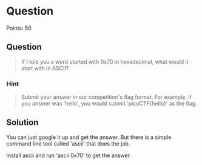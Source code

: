 # Question

Points: 50

## Question

> If I told you a word started with 0x70 in hexadecimal, what would it start with in ASCII? 

### Hint

> Submit your answer in our competition's flag format. For example, if you answer was 'hello', you would submit 'picoCTF{hello}' as the flag.

## Solution

You can just google it up and get the answer. But there is a simple command line tool called 'ascii' that does the job.

Install ascii and run 'ascii 0x70' to get the answer.
